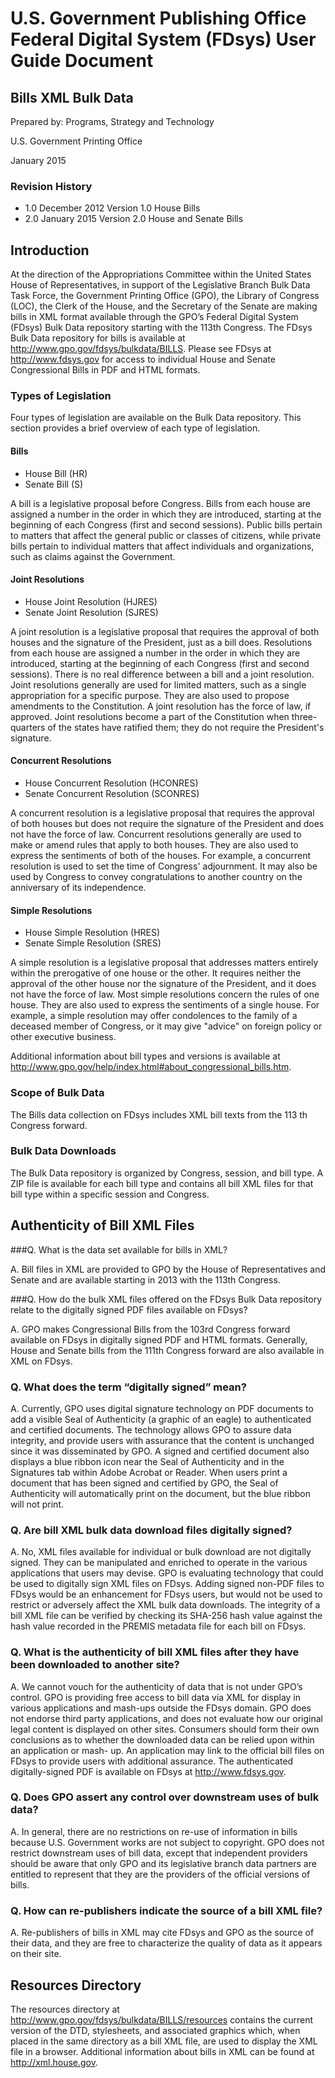 U.S. Government Publishing Office Federal Digital System (FDsys) User Guide Document
==================================================================================

## Bills XML Bulk Data

Prepared by: Programs, Strategy and Technology

U.S. Government Printing Office

January 2015

### Revision History

- 1.0 December 2012 Version 1.0
  House Bills
- 2.0 January 2015 Version 2.0
  House and Senate Bills

## Introduction

At the direction of the Appropriations Committee within the United States House of
Representatives, in support of the Legislative Branch Bulk Data Task Force, the Government
Printing Office (GPO), the Library of Congress (LOC), the Clerk of the House, and the Secretary
of the Senate are making bills in XML format available through the GPO’s Federal Digital
System (FDsys) Bulk Data repository starting with the 113th Congress. The FDsys Bulk Data
repository for bills is available at <http://www.gpo.gov/fdsys/bulkdata/BILLS>. Please see FDsys
at <http://www.fdsys.gov> for access to individual House and Senate Congressional Bills in PDF
and HTML formats.

### Types of Legislation

Four types of legislation are available on the Bulk Data repository. This section provides a brief
overview of each type of legislation.

#### Bills

 - House Bill (HR)
 - Senate Bill (S)

A bill is a legislative proposal before Congress. Bills from each house are assigned a number in
the order in which they are introduced, starting at the beginning of each Congress (first and
second sessions). Public bills pertain to matters that affect the general public or classes of
citizens, while private bills pertain to individual matters that affect individuals and organizations,
such as claims against the Government.

#### Joint Resolutions

 - House Joint Resolution (HJRES)
 - Senate Joint Resolution (SJRES)

A joint resolution is a legislative proposal that requires the approval of both houses and the
signature of the President, just as a bill does. Resolutions from each house are assigned a number
in the order in which they are introduced, starting at the beginning of each Congress (first and
second sessions). There is no real difference between a bill and a joint resolution. Joint
resolutions generally are used for limited matters, such as a single appropriation for a specific
purpose. They are also used to propose amendments to the Constitution. A joint resolution has
the force of law, if approved. Joint resolutions become a part of the Constitution when three-
quarters of the states have ratified them; they do not require the President's signature.


#### Concurrent Resolutions

 - House Concurrent Resolution (HCONRES)
 - Senate Concurrent Resolution (SCONRES)

A concurrent resolution is a legislative proposal that requires the approval of both houses but
does not require the signature of the President and does not have the force of law. Concurrent
resolutions generally are used to make or amend rules that apply to both houses. They are also
used to express the sentiments of both of the houses. For example, a concurrent resolution is used
to set the time of Congress' adjournment. It may also be used by Congress to convey
congratulations to another country on the anniversary of its independence.

#### Simple Resolutions

 - House Simple Resolution (HRES)
 - Senate Simple Resolution (SRES)

A simple resolution is a legislative proposal that addresses matters entirely within the prerogative
of one house or the other. It requires neither the approval of the other house nor the signature of
the President, and it does not have the force of law. Most simple resolutions concern the rules of
one house. They are also used to express the sentiments of a single house. For example, a simple
resolution may offer condolences to the family of a deceased member of Congress, or it may
give "advice" on foreign policy or other executive business.

Additional information about bill types and versions is available at
<http://www.gpo.gov/help/index.html#about_congressional_bills.htm>.

### Scope of Bulk Data

The Bills data collection on FDsys includes XML bill texts from the 113 th Congress forward.

### Bulk Data Downloads

The Bulk Data repository is organized by Congress, session, and bill type. A ZIP file is available
for each bill type and contains all bill XML files for that bill type within a specific session and
Congress.

## Authenticity of Bill XML Files

###Q. What is the data set available for bills in XML?

A. Bill files in XML are provided to GPO by the House of Representatives and Senate and are
available starting in 2013 with the 113th Congress.

###Q. How do the bulk XML files offered on the FDsys Bulk Data repository relate to the digitally signed PDF files available on FDsys?

A. GPO makes Congressional Bills from the 103rd Congress forward available on FDsys in
digitally signed PDF and HTML formats. Generally, House and Senate bills from the 111th
Congress forward are also available in XML on FDsys.

### Q. What does the term “digitally signed” mean?

A. Currently, GPO uses digital signature technology on PDF documents to add a visible Seal of
Authenticity (a graphic of an eagle) to authenticated and certified documents. The technology
allows GPO to assure data integrity, and provide users with assurance that the content is
unchanged since it was disseminated by GPO. A signed and certified document also displays a
blue ribbon icon near the Seal of Authenticity and in the Signatures tab within Adobe Acrobat or
Reader. When users print a document that has been signed and certified by GPO, the Seal of
Authenticity will automatically print on the document, but the blue ribbon will not print.

### Q. Are bill XML bulk data download files digitally signed?

A. No, XML files available for individual or bulk download are not digitally signed. They can be
manipulated and enriched to operate in the various applications that users may devise. GPO is
evaluating technology that could be used to digitally sign XML files on FDsys. Adding signed
non-PDF files to FDsys would be an enhancement for FDsys users, but would not be used to
restrict or adversely affect the XML bulk data downloads. The integrity of a bill XML file can be
verified by checking its SHA-256 hash value against the hash value recorded in the PREMIS
metadata file for each bill on FDsys.

### Q. What is the authenticity of bill XML files after they have been downloaded to another site?

A. We cannot vouch for the authenticity of data that is not under GPO’s control. GPO is
providing free access to bill data via XML for display in various applications and mash-ups
outside the FDsys domain. GPO does not endorse third party applications, and does not evaluate
how our original legal content is displayed on other sites. Consumers should form their own
conclusions as to whether the downloaded data can be relied upon within an application or mash-
up. An application may link to the official bill files on FDsys to provide users with additional
assurance. The authenticated digitally-signed PDF is available on FDsys at
<http://www.fdsys.gov>.

### Q. Does GPO assert any control over downstream uses of bulk data?

A. In general, there are no restrictions on re-use of information in bills because U.S.
Government works are not subject to copyright. GPO does not restrict downstream uses of bill
data, except that independent providers should be aware that only GPO and its legislative
branch data partners are entitled to represent that they are the providers of the official versions of
bills.

### Q. How can re-publishers indicate the source of a bill XML file?

A. Re-publishers of bills in XML may cite FDsys and GPO as the source of their data, and they are free to characterize the quality of data as it appears on their site.

## Resources Directory

The resources directory at <http://www.gpo.gov/fdsys/bulkdata/BILLS/resources> contains the
current version of the DTD, stylesheets, and associated graphics which, when placed in the same
directory as a bill XML file, are used to display the XML file in a browser. Additional
information about bills in XML can be found at <http://xml.house.gov>.

